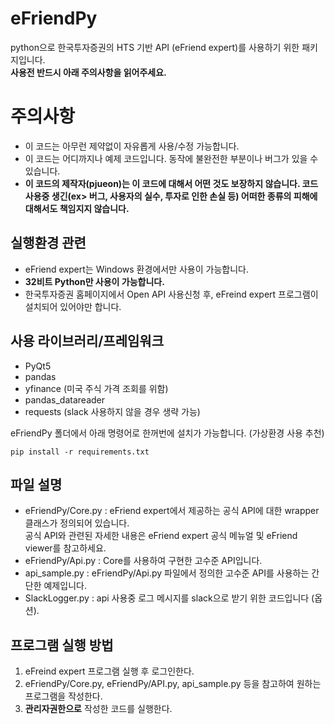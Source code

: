 # eFriendPy
python으로 한국투자증권의 HTS 기반 API (eFriend expert)를 사용하기 위한 패키지입니다.  
__사용전 반드시 아래 주의사항을 읽어주세요.__


# 주의사항  
- 이 코드는 아무런 제약없이 자유롭게 사용/수정 가능합니다.  
- 이 코드는 어디까지나 예제 코드입니다. 동작에 불완전한 부분이나 버그가 있을 수 있습니다. 
- __이 코드의 제작자(pjueon)는 이 코드에 대해서 어떤 것도 보장하지 않습니다. 코드 사용중 생긴(ex> 버그, 사용자의 실수, 투자로 인한 손실 등) 어떠한 종류의 피해에 대해서도 책임지지 않습니다.__  


## 실행환경 관련  
- eFriend expert는 Windows 환경에서만 사용이 가능합니다. 
- __32비트 Python만 사용이 가능합니다.__
- 한국투자증권 홈페이지에서 Open API 사용신청 후, eFreind expert 프로그램이 설치되어 있어야만 합니다.


## 사용 라이브러리/프레임워크  
- PyQt5
- pandas
- yfinance (미국 주식 가격 조회를 위함)
- pandas_datareader 
- requests (slack 사용하지 않을 경우 생략 가능)

eFriendPy 폴더에서 아래 명령어로 한꺼번에 설치가 가능합니다. (가상환경 사용 추천)
```shell
pip install -r requirements.txt
```

## 파일 설명
- eFriendPy/Core.py : eFriend expert에서 제공하는 공식 API에 대한 wrapper 클래스가 정의되어 있습니다.  
공식 API와 관련된 자세한 내용은 eFriend expert 공식 메뉴얼 및 eFriend viewer를 참고하세요.  
- eFriendPy/Api.py : Core를 사용하여 구현한 고수준 API입니다. 
- api_sample.py : eFriendPy/Api.py 파일에서 정의한 고수준 API를 사용하는 간단한 예제입니다.
- SlackLogger.py : api 사용중 로그 메시지를 slack으로 받기 위한 코드입니다 (옵션). 


## 프로그램 실행 방법  
1. eFreind expert 프로그램 실행 후 로그인한다.   
2. eFriendPy/Core.py, eFriendPy/API.py, api_sample.py 등을 참고하여 원하는 프로그램을 작성한다.
3. __관리자권한으로__ 작성한 코드를 실행한다.  
